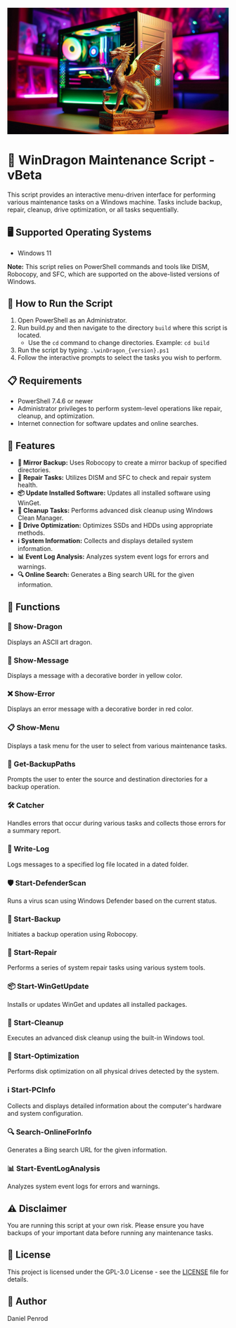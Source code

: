 ![WinDragon](/img/windragon.jpeg)

# 🐉 WinDragon Maintenance Script - vBeta

This script provides an interactive menu-driven interface for performing various maintenance tasks on a Windows machine. Tasks include backup, repair, cleanup, drive optimization, or all tasks sequentially.

## 🖥️ Supported Operating Systems
- Windows 11

**Note:** This script relies on PowerShell commands and tools like DISM, Robocopy, and SFC, which are supported on the above-listed versions of Windows.

## 🚀 How to Run the Script
1. Open PowerShell as an Administrator.
2. Run build.py and then navigate to the directory `build` where this script is located.
   - Use the `cd` command to change directories. Example: `cd build`
3. Run the script by typing: `.\winDragon_{version}.ps1`
4. Follow the interactive prompts to select the tasks you wish to perform.

## 📋 Requirements
- PowerShell 7.4.6 or newer
- Administrator privileges to perform system-level operations like repair, cleanup, and optimization.
- Internet connection for software updates and online searches.

## 🌟 Features
- **🔄 Mirror Backup:** Uses Robocopy to create a mirror backup of specified directories.
- **🔧 Repair Tasks:** Utilizes DISM and SFC to check and repair system health.
- **📦 Update Installed Software:** Updates all installed software using WinGet.
- **🧹 Cleanup Tasks:** Performs advanced disk cleanup using Windows Clean Manager.
- **💽 Drive Optimization:** Optimizes SSDs and HDDs using appropriate methods.
- **ℹ️ System Information:** Collects and displays detailed system information.
- **📊 Event Log Analysis:** Analyzes system event logs for errors and warnings.
- **🔍 Online Search:** Generates a Bing search URL for the given information.

## 🔧 Functions
### 🐉 Show-Dragon
Displays an ASCII art dragon.

### 💬 Show-Message
Displays a message with a decorative border in yellow color.

### ❌ Show-Error
Displays an error message with a decorative border in red color.

### 📋 Show-Menu
Displays a task menu for the user to select from various maintenance tasks.

### 📂 Get-BackupPaths
Prompts the user to enter the source and destination directories for a backup operation.

### 🛠️ Catcher
Handles errors that occur during various tasks and collects those errors for a summary report.

### 📝 Write-Log
Logs messages to a specified log file located in a dated folder.

### 🛡️ Start-DefenderScan
Runs a virus scan using Windows Defender based on the current status.

### 🔄 Start-Backup
Initiates a backup operation using Robocopy.

### 🔧 Start-Repair
Performs a series of system repair tasks using various system tools.

### 📦 Start-WinGetUpdate
Installs or updates WinGet and updates all installed packages.

### 🧹 Start-Cleanup
Executes an advanced disk cleanup using the built-in Windows tool.

### 💽 Start-Optimization
Performs disk optimization on all physical drives detected by the system.

### ℹ️ Start-PCInfo
Collects and displays detailed information about the computer's hardware and system configuration.

### 🔍 Search-OnlineForInfo
Generates a Bing search URL for the given information.

### 📊 Start-EventLogAnalysis
Analyzes system event logs for errors and warnings.

## ⚠️ Disclaimer
You are running this script at your own risk. Please ensure you have backups of your important data before running any maintenance tasks.

## 📜 License
This project is licensed under the GPL-3.0 License - see the [LICENSE](LICENSE) file for details.

## 👤 Author
Daniel Penrod

